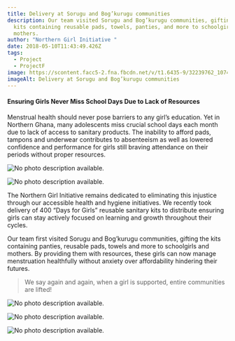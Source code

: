 ```yaml
---
title: Delivery at Sorugu and Bog’kurugu communities
description: Our team visited Sorugu and Bog’kurugu communities, gifting the
  kits containing reusable pads, towels, panties, and more to schoolgirls and
  mothers.
author: "Northern Girl Initiative "
date: 2018-05-10T11:43:49.426Z
tags:
  - Project
  - ProjectF
image: https://scontent.facc5-2.fna.fbcdn.net/v/t1.6435-9/32239762_1074067436082084_3021288722827051008_n.jpg?_nc_cat=101&ccb=1-7&_nc_sid=dd63ad&_nc_ohc=uA7E-aPC6WsAX8rzB6S&_nc_ht=scontent.facc5-2.fna&oh=00_AfCjtY_uY3PLW-DOAnlvWQe0xZV4voW90otiWVHl4n48qw&oe=65E4400C
imageAlt: Delivery at Sorugu and Bog’kurugu communities
---
```



#### Ensuring Girls Never Miss School Days Due to Lack of Resources

Menstrual health should never pose barriers to any girl’s education. Yet in Northern Ghana, many adolescents miss crucial school days each month due to lack of access to sanitary products. The inability to afford pads, tampons and underwear contributes to absenteeism as well as lowered confidence and performance for girls still braving attendance on their periods without proper resources.

<!--StartFragment-->

![No photo description available.](https://scontent.facc5-1.fna.fbcdn.net/v/t1.6435-9/32247315_1074067179415443_8995541064232206336_n.jpg?_nc_cat=102&ccb=1-7&_nc_sid=dd63ad&_nc_ohc=5139RkOBGQwAX_oAKq7&_nc_ht=scontent.facc5-1.fna&oh=00_AfDb5LCYov2iLwrJ-q3sykpYiWDdrcZ1EJl3QD515gVX3w&oe=65E442B7)

<!--EndFragment-->



<!--StartFragment-->

![No photo description available.](https://scontent.facc5-2.fna.fbcdn.net/v/t1.6435-9/32266540_1074067439415417_3611457490320883712_n.jpg?_nc_cat=111&ccb=1-7&_nc_sid=dd63ad&_nc_ohc=cnVewKOQz_kAX8uz0fI&_nc_ht=scontent.facc5-2.fna&oh=00_AfCSC3xx1m1PUwWAaiFb7EP9_y2aPSrZZJw5ckeDpnuAUA&oe=65E43789)

<!--EndFragment-->



The Northern Girl Initiative remains dedicated to eliminating this injustice through our accessible health and hygiene initiatives. We recently took delivery of 400 “Days for Girls” reusable sanitary kits to distribute ensuring girls can stay actively focused on learning and growth throughout their cycles.

Our team first visited Sorugu and Bog’kurugu communities, gifting the kits containing panties, reusable pads, towels and more to schoolgirls and mothers. By providing them with resources, these girls can now manage menstruation healthfully without anxiety over affordability hindering their futures.

> We say again and again, when a girl is supported, entire communities are lifted!

<!--StartFragment-->

![No photo description available.](https://scontent.facc5-1.fna.fbcdn.net/v/t1.6435-9/32267291_1074067262748768_7685541180997632000_n.jpg?_nc_cat=102&ccb=1-7&_nc_sid=dd63ad&_nc_ohc=nWKyBehyolEAX9p0iSn&_nc_ht=scontent.facc5-1.fna&oh=00_AfBMEaNbxN9q30UhZe_C43C5olT1c7bVPyP-twJEdjVaYw&oe=65E45692)

<!--EndFragment-->

<!--StartFragment-->

![No photo description available.](https://scontent.facc5-1.fna.fbcdn.net/v/t1.6435-9/32239602_1074067276082100_2854592576688750592_n.jpg?_nc_cat=107&ccb=1-7&_nc_sid=dd63ad&_nc_ohc=e5gSogn_MkgAX9EvKfc&_nc_ht=scontent.facc5-1.fna&oh=00_AfB1LS2x8lh-J63W69bx0m8peJes8GvvUfuBeU_BAKGbvg&oe=65E434AD)

<!--EndFragment--><!--StartFragment-->

![No photo description available.](https://scontent.facc5-1.fna.fbcdn.net/v/t1.6435-9/32266457_1074067342748760_5942323000475910144_n.jpg?_nc_cat=102&ccb=1-7&_nc_sid=dd63ad&_nc_ohc=g4y6T-qYoscAX_4eIL6&_nc_ht=scontent.facc5-1.fna&oh=00_AfDlfHSRJCodCcng6Mu5Bo5kupG7HeLTHfef9Oz7xAAQOw&oe=65E43AF6)

<!--EndFragment-->